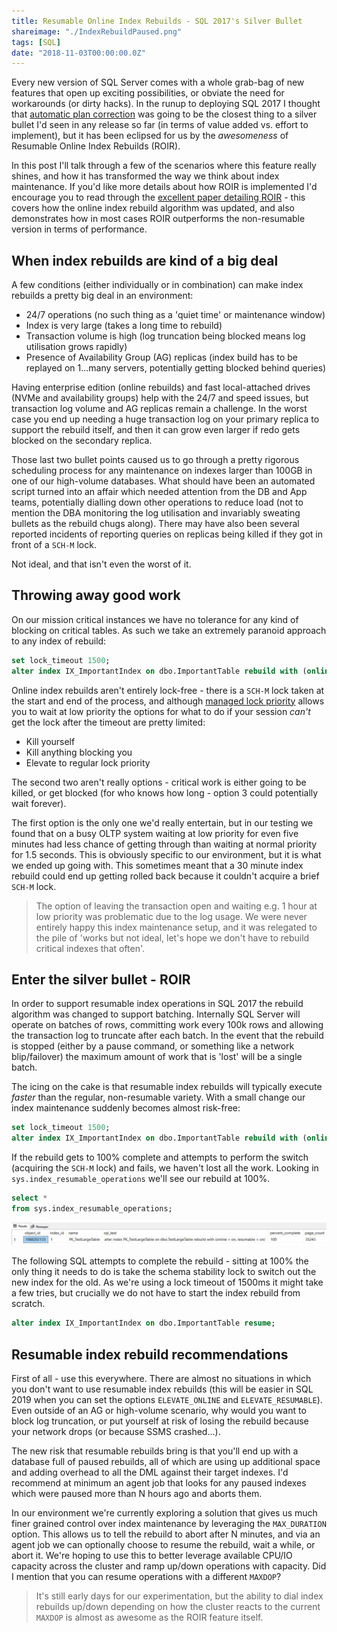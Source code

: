 ```yaml
---
title: Resumable Online Index Rebuilds - SQL 2017's Silver Bullet
shareimage: "./IndexRebuildPaused.png"
tags: [SQL]
date: "2018-11-03T00:00:00.0Z"
---
```


Every new version of SQL Server comes with a whole grab-bag of new features that open up exciting possibilities, or obviate the need for workarounds (or dirty hacks). In the runup to deploying SQL 2017 I thought that [automatic plan correction] was going to be the closest thing to a silver bullet I'd seen in any release so far (in terms of value added vs. effort to implement), but it has been eclipsed for us by the _awesomeness_ of Resumable Online Index Rebuilds (ROIR).

In this post I'll talk through a few of the scenarios where this feature really shines, and how it has transformed the way we think about index maintenance. If you'd like more details about how ROIR is implemented I'd encourage you to read through the [excellent paper detailing ROIR] - this covers how the online index rebuild algorithm was updated, and also demonstrates how in most cases ROIR outperforms the non-resumable version in terms of performance.

<!--more-->

## When index rebuilds are kind of a big deal

A few conditions (either individually or in combination) can make index rebuilds a pretty big deal in an environment:

- 24/7 operations (no such thing as a 'quiet time' or maintenance window)
- Index is very large (takes a long time to rebuild)
- Transaction volume is high (log truncation being blocked means log utilisation grows rapidly)
- Presence of Availability Group (AG) replicas (index build has to be replayed on 1...many servers, potentially getting blocked behind queries)

Having enterprise edition (online rebuilds) and fast local-attached drives (NVMe and availability groups) help with the 24/7 and speed issues, but transaction log volume and AG replicas remain a challenge. In the worst case you end up needing a huge transaction log on your primary replica to support the rebuild itself, and then it can grow even larger if redo gets blocked on the secondary replica.

Those last two bullet points caused us to go through a pretty rigorous scheduling process for any maintenance on indexes larger than 100GB in one of our high-volume databases. What should have been an automated script turned into an affair which needed attention from the DB and App teams, potentially dialling down other operations to reduce load (not to mention the DBA monitoring the log utilisation and invariably sweating bullets as the rebuild chugs along). There may have also been several reported incidents of reporting queries on replicas being killed if they got in front of a `SCH-M` lock.

Not ideal, and that isn't even the worst of it.

## Throwing away good work

On our mission critical instances we have no tolerance for any kind of blocking on critical tables. As such we take an extremely paranoid approach to any index of rebuild:

```sql
set lock_timeout 1500;
alter index IX_ImportantIndex on dbo.ImportantTable rebuild with (online = on);
```

Online index rebuilds aren't entirely lock-free - there is a `SCH-M` lock taken at the start and end of the process, and although [managed lock priority] allows you to wait at low priority the options for what to do if your session _can't_ get the lock after the timeout are pretty limited:

- Kill yourself
- Kill anything blocking you
- Elevate to regular lock priority

The second two aren't really options - critical work is either going to be killed, or get blocked (for who knows how long - option 3 could potentially wait forever).

The first option is the only one we'd really entertain, but in our testing we found that on a busy OLTP system waiting at low priority for even five minutes had less chance of getting through than waiting at normal priority for 1.5 seconds. This is obviously specific to our environment, but it is what we ended up going with. This sometimes meant that a 30 minute index rebuild could end up getting rolled back because it couldn't acquire a brief `SCH-M` lock.

> The option of leaving the transaction open and waiting e.g. 1 hour at low priority was problematic due to the log usage. We were never entirely happy this index maintenance setup, and it was relegated to the pile of 'works but not ideal, let's hope we don't have to rebuild critical indexes that often'.

## Enter the silver bullet - ROIR

In order to support resumable index operations in SQL 2017 the rebuild algorithm was changed to support batching. Internally SQL Server will operate on batches of rows, committing work every 100k rows and allowing the transaction log to truncate after each batch. In the event that the rebuild is stopped (either by a pause command, or something like a network blip/failover) the maximum amount of work that is 'lost' will be a single batch.

The icing on the cake is that resumable index rebuilds will typically execute _faster_ than the regular, non-resumable variety. With a small change our index maintenance suddenly becomes almost risk-free:

```sql
set lock_timeout 1500;
alter index IX_ImportantIndex on dbo.ImportantTable rebuild with (online = on, resumable = on);
```

If the rebuild gets to 100% complete and attempts to perform the switch (acquiring the `SCH-M` lock) and fails, we haven't lost all the work. Looking in `sys.index_resumable_operations` we'll see our rebuild at 100%.

```sql
select *
from sys.index_resumable_operations;
```

![Paused index rebuild](./IndexRebuildPaused.png)

The following SQL attempts to complete the rebuild - sitting at 100% the only thing it needs to do is take the schema stability lock to switch out the new index for the old. As we're using a lock timeout of 1500ms it might take a few tries, but crucially we do not have to start the index rebuild from scratch.

```sql
alter index IX_ImportantIndex on dbo.ImportantTable resume;
```

## Resumable index rebuild recommendations

First of all - use this everywhere. There are almost no situations in which you don't want to use resumable index rebuilds (this will be easier in SQL 2019 when you can set the options `ELEVATE_ONLINE` and `ELEVATE_RESUMABLE`). Even outside of an AG or high-volume scenario, why would you want to block log truncation, or put yourself at risk of losing the rebuild because your network drops (or because SSMS crashed...).

The new risk that resumable rebuilds bring is that you'll end up with a database full of paused rebuilds, all of which are using up additional space and adding overhead to all the DML against their target indexes. I'd recommend at minimum an agent job that looks for any paused indexes which were paused more than N hours ago and aborts them.

In our environment we're currently exploring a solution that gives us much finer grained control over index maintenance by leveraging the `MAX_DURATION` option. This allows us to tell the rebuild to abort after N minutes, and via an agent job we can optionally choose to resume the rebuild, wait a while, or abort it. We're hoping to use this to better leverage available CPU/IO capacity across the cluster and ramp up/down operations with capacity. Did I mention that you can resume operations with a different `MAXDOP`?

> It's still early days for our experimentation, but the ability to dial index rebuilds up/down depending on how the cluster reacts to the current `MAXDOP` is almost as awesome as the ROIR feature itself.

[automatic plan correction]: https://docs.microsoft.com/en-us/sql/relational-databases/automatic-tuning/automatic-tuning#automatic-plan-correction
[excellent paper detailing roir]: http://www.vldb.org/pvldb/vol10/p1742-antonopoulos.pdf
[managed lock priority]: https://blogs.msdn.microsoft.com/sql_shep/2014/04/30/sql-server-2014-managed-lock-priority-for-partition-switch-and-online-reindex/
